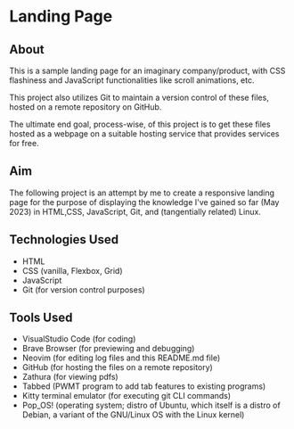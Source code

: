 # Landing Page

## About 

This is a sample landing page for an imaginary company/product, with CSS flashiness and JavaScript functionalities like scroll animations, etc.

This project also utilizes Git to maintain a version control of these files, hosted on a remote repository on GitHub.

The ultimate end goal, process-wise, of this project is to get these files hosted as a webpage on a suitable hosting service that provides services for free. 

## Aim

The following project is an attempt by me to create a responsive landing page for the purpose of displaying the knowledge I've gained so far (May 2023) in HTML,CSS, JavaScript, Git, and (tangentially related) Linux.  


## Technologies Used
- HTML 
- CSS (vanilla, Flexbox, Grid)
- JavaScript
- Git (for version control purposes)

## Tools Used
- VisualStudio Code (for coding)
- Brave Browser (for previewing and debugging)
- Neovim (for editing log files and this README.md file)
- GitHub (for hosting the files on a remote repository)
- Zathura (for viewing pdfs)
- Tabbed (PWMT program to add tab features to existing programs)
- Kitty terminal emulator (for executing git CLI commands)
- Pop_OS! (operating system; distro of Ubuntu, which itself is a distro of Debian, a variant of the GNU/Linux OS with the Linux kernel)



